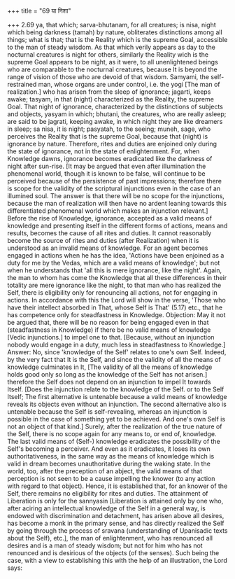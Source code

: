 +++
title = "69 या निशा"

+++
2.69 ya, that which; sarva-bhutanam, for all creatures; is nisa, night
which being darkness (tamah) by nature, obliterates distinctions among
all things; what is that; that is the Reality which is the supreme Goal,
accessible to the man of steady wisdom. As that which verily appears as
day to the nocturnal creatures is night for others, similarly the
Reality wich is the supreme Goal appears to be night, as it were, to all
unenlightened beings who are comparable to the nocturnal creatures,
because It is beyond the range of vision of those who are devoid of that
wisdom. Samyami, the self-restrained man, whose organs are under
control, i.e. the yogi \[The man of realization.\] who has arisen from
the sleep of ignorance; jagarti, keeps awake; tasyam, in that (night)
characterized as the Reality, the supreme Goal. That night of ignorance,
characterized by the distinctions of subjects and objects, yasyam in
which; bhutani, the creatures, who are really asleep; are said to be
jagrati, keeping awake, in which night they are like dreamers in sleep;
sa nisa, it is night; pasyatah, to the seeing; muneh, sage, who
perceives the Reality that is the supreme Goal, because that (night) is
ignorance by nature. Therefore, rites and duties are enjoined only
during the state of ignorance, not in the state of enlightenment. For,
when Knowledge dawns, ignorance becomes eradicated like the darkness of
night after sun-rise. \[It may be argued that even after illumination
the phenomenal world, though it is known to be false, will continue to
be perceived because of the persistence of past impressions; therefore
there is scope for the validity of the scriptural injunctions even in
the case of an illumined soul. The answer is that there will be no scope
for the injunctions, because the man of realization will then have no
ardent leaning towards this differentiated phenomenal world which makes
an injunction relevant.\] Before the rise of Knowledge, ignorance,
accepted as a valid means of knowledge and presenting itself in the
different forms of actions, means and results, becomes the cause of all
rites and duties. It cannot reasonably become the source of rites and
duties (after Realization) when it is understood as an invalid means of
knowledge. For an agent becomes engaged in actions when he has the idea,
'Actions have been enjoined as a duty for me by the Vedas, which are a
valid means of knowledge'; but not when he understands that 'all this is
mere ignorance, like the night'. Again, the man to whom has come the
Knowledge that all these differences in their totality are mere
ignorance like the night, to that man who has realized the Self, there
is eligibility only for renouncing all actions, not for engaging in
actions. In accordance with this the Lord will show in the verse, 'Those
who have their intellect absorbed in That, whose Self is That' (5.17)
etc., that he has competence only for steadfastness in Knowledge.
Objection: May it not be argued that, there will be no reason for being
engaged even in that (steadfastness in Knowledge) if there be no valid
means of knowledge \[Vedic injunctions.\] to impel one to that.
\[Because, without an injunction nobody would engage in a duty, much
less in steadfastness to Knowledge.\] Answer: No, since 'knowledge of
the Self' relates to one's own Self. Indeed, by the very fact that It is
the Self, and since the validity of all the means of knowledge
culminates in It, \[The validity of all the means of knowledge holds
good only so long as the knowledge of the Self has not arisen.\]
therefore the Self does not depend on an injunction to impel It towards
Itself. \[Does the injunction relate to the knowledge of the Self. or to
the Self Itself; The first alternative is untenable because a valid
means of knowledge reveals its objects even without an injunction. The
second alternative also is untenable because the Self is self-revealing,
whereas an injunction is possible in the case of something yet to be
achieved. And one's own Self is not an object of that kind.\] Surely,
after the realization of the true nature of the Self, there is no scope
again for any means to, or end of, knowledge. The last valid means of
(Self-) knowledge eradicates the possibility of the Self's becoming a
perceiver. And even as it eradicates, it loses its own
authoritativeness, in the same way as the means of knowledge which is
valid in dream becomes unauthoritative during the waking state. In the
world, too, after the preception of an abject, the valid means of that
perception is not seen to be a cause impelling the knower (to any action
with regard to that object). Hence, it is established that, for an
knower of the Self, there remains no eligibility for rites and duties.
The attainment of Liberation is only for the sannyasin \[Liberation is
attained only by one who, after aciring an intellectual knowledge of the
Self in a general way, is endowed with discrimination and detachment,
has arisen above all desires, has become a monk in the primary sense,
and has directly realized the Self by going through the process of
sravana (understanding of Upanisadic texts about the Self), etc.\], the
man of enlightenment, who has renounced all desires and is a man of
steady wisdom; but not for him who has not renounced and is desirious of
the objects (of the senses). Such being the case, with a view to
establishing this with the help of an illustration, the Lord says:
